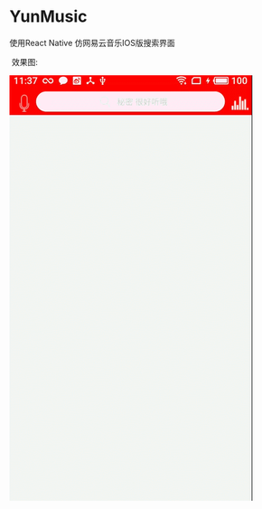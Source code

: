 # YunMusic
使用React Native 仿网易云音乐IOS版搜索界面

  效果图:
  
   ![yun music](https://github.com/AllenTestProject/YunMusic/blob/master/yun.gif)
